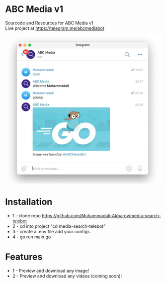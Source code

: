 # ABC Media v1 
Sourcode and Resources for ABC Media v1 </br>
Live project at https://telegram.me/abcmediabot
<p align="center">
 <img src="./media/img.jpg" width="500">
</p>

# Installation
* 1 - clone repo https://github.com/Muhammadali-Akbarov/media-search-telebot
* 2 - cd into project "cd media-search-telebot"
* 3 - create a .env file add your configs
* 4 - go run main.go

# Features
* 1 - Preview and download any image!
* 2 - Preview and download any videos (coming soon)!


